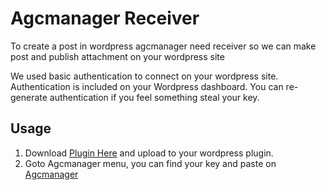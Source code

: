 
# Agcmanager Receiver

To create a post in wordpress agcmanager need receiver so we can make post and publish attachment on your wordpress site

We used basic authentication to connect on your wordpress site. Authentication is included on your Wordpress dashboard. You can re-generate authentication if you feel something steal your key.

## Usage

1. Download [Plugin Here](https://github.com/robzlabz/agcmanager-wordpress/archive/master.zip) and upload to your wordpress plugin.
2. Goto Agcmanager menu, you can find your key and paste on [Agcmanager](https://agcmanager.com)